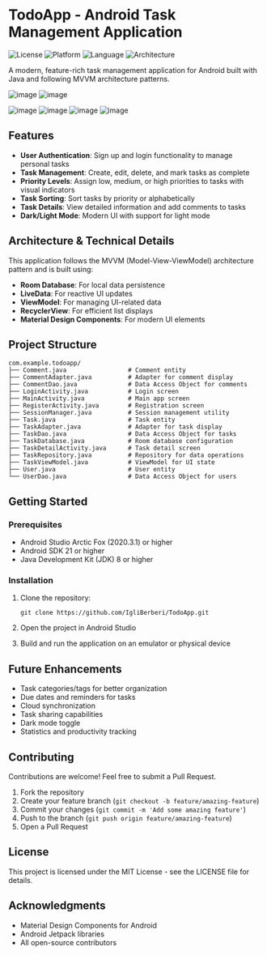 # TodoApp - Android Task Management Application

![License](https://img.shields.io/badge/License-MIT-blue.svg)
![Platform](https://img.shields.io/badge/Platform-Android-green.svg)
![Language](https://img.shields.io/badge/Language-Java-orange.svg)
![Architecture](https://img.shields.io/badge/Architecture-MVVM-purple.svg)

A modern, feature-rich task management application for Android built with Java and following MVVM architecture patterns.

![image](https://github.com/user-attachments/assets/d15dcd05-7e91-450b-8446-5ca819d1ae0d)
![image](https://github.com/user-attachments/assets/15c7eb3a-3e57-4273-9efa-a2e00aa995a3)

![image](https://github.com/user-attachments/assets/0f7cb314-3c8c-47bc-bdf0-42d281826818)
![image](https://github.com/user-attachments/assets/94d37889-86b5-43a7-a30f-fc446e31ceb3)
![image](https://github.com/user-attachments/assets/fe70e643-a0dd-4ebd-96c2-65866447e5ea)
![image](https://github.com/user-attachments/assets/758d3372-b178-42b0-b3f3-47ead997f42a)


## Features

- **User Authentication**: Sign up and login functionality to manage personal tasks
- **Task Management**: Create, edit, delete, and mark tasks as complete
- **Priority Levels**: Assign low, medium, or high priorities to tasks with visual indicators
- **Task Sorting**: Sort tasks by priority or alphabetically
- **Task Details**: View detailed information and add comments to tasks
- **Dark/Light Mode**: Modern UI with support for light mode

## Architecture & Technical Details

This application follows the MVVM (Model-View-ViewModel) architecture pattern and is built using:

- **Room Database**: For local data persistence
- **LiveData**: For reactive UI updates
- **ViewModel**: For managing UI-related data
- **RecyclerView**: For efficient list displays
- **Material Design Components**: For modern UI elements

## Project Structure

```
com.example.todoapp/
├── Comment.java                 # Comment entity
├── CommentAdapter.java          # Adapter for comment display
├── CommentDao.java              # Data Access Object for comments
├── LoginActivity.java           # Login screen
├── MainActivity.java            # Main app screen
├── RegisterActivity.java        # Registration screen
├── SessionManager.java          # Session management utility
├── Task.java                    # Task entity
├── TaskAdapter.java             # Adapter for task display
├── TaskDao.java                 # Data Access Object for tasks
├── TaskDatabase.java            # Room database configuration
├── TaskDetailActivity.java      # Task detail screen
├── TaskRepository.java          # Repository for data operations
├── TaskViewModel.java           # ViewModel for UI state
├── User.java                    # User entity
└── UserDao.java                 # Data Access Object for users
```

## Getting Started

### Prerequisites

- Android Studio Arctic Fox (2020.3.1) or higher
- Android SDK 21 or higher
- Java Development Kit (JDK) 8 or higher

### Installation

1. Clone the repository:
   ```
   git clone https://github.com/IgliBerberi/TodoApp.git
   ```

2. Open the project in Android Studio

3. Build and run the application on an emulator or physical device

## Future Enhancements

- Task categories/tags for better organization
- Due dates and reminders for tasks
- Cloud synchronization
- Task sharing capabilities
- Dark mode toggle
- Statistics and productivity tracking

## Contributing

Contributions are welcome! Feel free to submit a Pull Request.

1. Fork the repository
2. Create your feature branch (`git checkout -b feature/amazing-feature`)
3. Commit your changes (`git commit -m 'Add some amazing feature'`)
4. Push to the branch (`git push origin feature/amazing-feature`)
5. Open a Pull Request

## License

This project is licensed under the MIT License - see the LICENSE file for details.

## Acknowledgments

- Material Design Components for Android
- Android Jetpack libraries
- All open-source contributors
